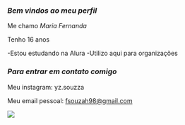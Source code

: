 ### *Bem vindos ao meu perfil*

Me chamo *Maria Fernanda*

Tenho 16 anos

-Estou estudando na Alura
-Utilizo aqui para organizações

### *Para entrar em contato comigo*

Meu instagram: yz.souzza

Meu email pessoal: fsouzah98@gmail.com

![](https://media1.tenor.com/m/VIjCDU-UDqEAAAAd/lilo-and-stitch-stitch.gif)
